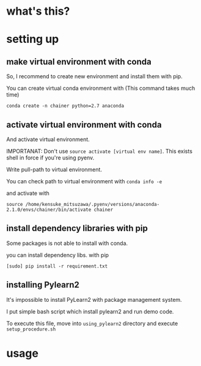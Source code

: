 # what's this?

# setting up

## make virtual environment with conda

So, I recommend to create new environment and install them with pip.

You can create virtual conda environment with
(This command takes much time)

```
conda create -n chainer python=2.7 anaconda
```

## activate virtual environment with conda

And activate virtual environment.

IMPORTANAT: Don't use `source activate [virtual env name]`. This exists shell in force if you're using pyenv.

Write pull-path to virtual environment.

You can check path to virtual environment with `conda info -e`

and activate with

```
source /home/kensuke_mitsuzawa/.pyenv/versions/anaconda-2.1.0/envs/chainer/bin/activate chainer
```

## install dependency libraries with pip 

Some packages is not able to install with conda.

you can install dependency libs. with pip 

```
[sudo] pip install -r requirement.txt
```

## installing Pylearn2

It's impossible to install PyLearn2 with package management system.

I put simple bash script which install pylearn2 and run demo code.

To execute this file, move into `using_pylearn2` directory and execute `setup_procedure.sh`


# usage

